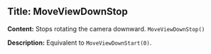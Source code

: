 ## Title: MoveViewDownStop

**Content:**
Stops rotating the camera downward.
`MoveViewDownStop()`

**Description:**
Equivalent to `MoveViewDownStart(0)`.